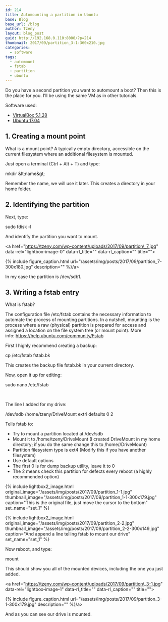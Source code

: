 ```yaml
---
id: 214
title: Automounting a partition in Ubuntu
base: Blog
base_url: /blog
author: Tzeny
layout: blog_post
guid: http://192.168.0.110:8000/?p=214
thumbnail: 2017/09/partition_3-1-360x210.jpg
categories:
  - software
tags:
  - automount
  - fstab
  - partition
  - ubuntu
---
```

Do you have a second partition you want to automount a boot? Then this is the place for you. I’ll be using the same VM as in other tutorials.

Software used:

  * [VirtualBox 5.1.28](https://www.virtualbox.org/wiki/Downloads)
  * [Ubuntu 17.04](https://www.ubuntu.com/download)

## 1. Creating a mount point

What is a mount point? A typically empty directory, accessible on the current filesystem where an additional filesystem is mounted.

Just open a terminal (Ctrl + Alt + T) and type:

<div class="codecolorer-container bash default" style="overflow:auto;white-space:nowrap;width:435px;">
  <div class="bash codecolorer">
    <span class="kw2">mkdir</span> <span class="sy0">&</span>lt;name<span class="sy0">&</span>gt;
  </div>
</div>

Remember the name, we will use it later. This creates a directory in your home folder.

## 2. Identifying the partition

Next, type:

<div class="codecolorer-container bash default" style="overflow:auto;white-space:nowrap;width:435px;">
  <div class="bash codecolorer">
    <span class="kw2">sudo</span> <span class="kw2">fdisk</span> <span class="re5">-l</span>
  </div>
</div>

And identify the partition you want to mount.

<a href="https://tzeny.com/wp-content/uploads/2017/09/partition\_7.jpg" data-rel="lightbox-image-0" data-rl\_title="" data-rl_caption="" title="">

{% include figure_caption.html url="/assets/img/posts/2017/09/partition_7-300x180.jpg" description="" %}/a>

In my case the partition is /dev/sdb1.

## 3. Writing a fstab entry

What is fstab?

The configuration file /etc/fstab contains the necessary information to automate the process of mounting partitions. In a nutshell, mounting is the process where a raw (physical) partition is prepared for access and assigned a location on the file system tree (or mount point). More info: https://help.ubuntu.com/community/Fstab

First I highly recommend creating a backup:

<div class="codecolorer-container bash default" style="overflow:auto;white-space:nowrap;width:435px;">
  <div class="bash codecolorer">
    <span class="kw2">cp</span> <span class="sy0">/</span>etc<span class="sy0">/</span>fstab fstab.bk
  </div>
</div>

This creates the backup file fstab.bk in your current directory.

Now, open it up for editing:

<div class="codecolorer-container bash default" style="overflow:auto;white-space:nowrap;width:435px;">
  <div class="bash codecolorer">
    <span class="kw2">sudo</span> <span class="kw2">nano</span> <span class="sy0">/</span>etc<span class="sy0">/</span>fstab
  </div>
</div>

 

The line I added for my drive:

<div class="codecolorer-container text default" style="overflow:auto;white-space:nowrap;width:435px;">
  <div class="text codecolorer">
    /dev/sdb /home/tzeny/DriveMount ext4 defaults 0 2
  </div>
</div>

Tells fstab to:

  * Try to mount a partition located at /dev/sdb
  * Mount it to /home/tzeny/DriveMount (I created DriveMount in my home directory; if you do the same change this to /home/<your username>/DriveMount)
  * Partition filesystem type is ext4 (Modify this if you have another filesystem)
  * Use default options
  * The first 0 is for dump backup utility, leave it to 0
  * The 2 means check this partition for defects every reboot (a highly recommended option)

<div class="rl-gallery-container" id="rl-gallery-container-13" data-gallery_id="0"> <div class="rl-gallery rl-basicgrid-gallery " id="rl-gallery-13" data-gallery_no="13"> 



{% include lightbox2_image.html original_image="/assets/img/posts/2017/09/partition_1-1.jpg" thumbnail_image="/assets/img/posts/2017/09/partition_1-1-300x179.jpg" caption="This is the original file, just move the cursor to the bottom" set_name="set_1" %}



{% include lightbox2_image.html original_image="/assets/img/posts/2017/09/partition_2-2.jpg" thumbnail_image="/assets/img/posts/2017/09/partition_2-2-300x149.jpg" caption="And append a line telling fstab to mount our drive" set_name="set_1" %}</div> </div>

Now reboot, and type:

<div class="codecolorer-container bash default" style="overflow:auto;white-space:nowrap;width:435px;">
  <div class="bash codecolorer">
    <span class="kw2">mount</span>
  </div>
</div>

This should show you all of the mounted devices, including the one you just added.

<a href="https://tzeny.com/wp-content/uploads/2017/09/partition\_3-1.jpg" data-rel="lightbox-image-1" data-rl\_title="" data-rl_caption="" title="">

{% include figure_caption.html url="/assets/img/posts/2017/09/partition_3-1-300x179.jpg" description="" %}/a>

And as you can see our drive is mounted.
